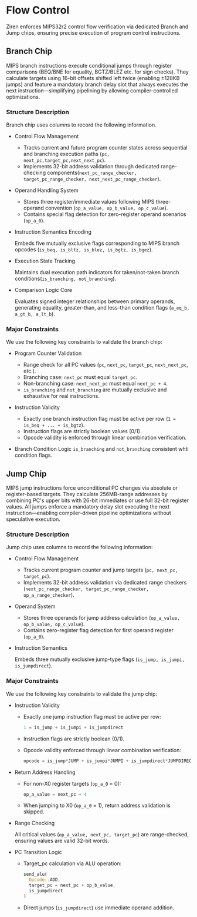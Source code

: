 # Flow Control

Ziren enforces MIPS32r2 control flow verification via dedicated Branch and Jump chips, ensuring precise execution of program control instructions.

 ## Branch Chip

MIPS branch instructions execute conditional jumps through register comparisons (BEQ/BNE for equality, BGTZ/BLEZ etc. for sign checks). They calculate targets using 16-bit offsets shifted left twice (enabling ±128KB jumps) and feature a mandatory branch delay slot that always executes the next instruction—simplifying pipelining by allowing compiler-controlled optimizations. 

### Structure Description
Branch chip uses columns to record the following information.
- ​Control Flow Management​​
  - Tracks current and future program counter states across sequential and branching execution paths (`pc, next_pc,target_pc,next_next_pc`).
  - Implements 32-bit address validation through dedicated range-checking components(`next_pc_range_checker, target_pc_range_checker, next_next_pc_range_checker`).
- ​Operand Handling System​​
  - Stores three register/immediate values following MIPS three-operand convention (`op_a_value, op_b_value, op_c_value`).
  - Contains special flag detection for zero-register operand scenarios (`op_a_0`).
- ​​Instruction Semantics Encoding​​

  Embeds five mutually exclusive flags corresponding to MIPS branch opcodes (`is_beq, is_bltz, is_blez, is_bgtz, is_bgez`).
- ​Execution State Tracking​​

  Maintains dual execution path indicators for taken/not-taken branch conditions(`is_branching, not_branching`). 
- ​Comparison Logic Core​​

  Evaluates signed integer relationships between primary operands, generating equality, greater-than, and less-than condition flags (`a_eq_b, a_gt_b, a_lt_b`). 

### Major Constraints

We use the following key constraints to validate the branch chip:

- Program Counter Validation

  - Range check for all PC values (`pc`, `next_pc`, `target_pc`, `next_next_pc`, etc.).
  - Branching case: `next_pc` must equal `target_pc`.
  - Non-branching case: `next_next_pc` must equal `next_pc + 4`.
  - `is_branching` and `not_branching` are mutually exclusive and exhaustive for real instructions.

- Instruction Validity
  - Exactly one branch instruction flag must be active per row (`1 = is_beq + ... + is_bgtz`).
  - Instruction flags are strictly boolean values (0/1).
  - Opcode validity is enforced through linear combination verification.

- Branch Condition Logic
  `is_branching` and `not_branching` consistent whti condition flags.

## Jump Chip

MIPS jump instructions force unconditional PC changes via absolute or register-based targets. They calculate 256MB-range addresses by combining PC's upper bits with 26-bit immediates or use full 32-bit register values. All jumps enforce a ​mandatory delay slot executing the next instruction—enabling compiler-driven pipeline optimizations without speculative execution. 

### Structure Description
Jump chip uses columns to record the following information:

- ​Control Flow Management​​

  - Tracks current program counter and jump targets (`pc, next_pc, target_pc`).
  - Implements 32-bit address validation via dedicated range checkers (`next_pc_range_checker, target_pc_range_checker, op_a_range_checker`).
- ​​Operand System​​
  - Stores three operands for jump address calculation (`op_a_value, op_b_value, op_c_value`).
  - Contains zero-register flag detection for first operand register (`op_a_0`).
- ​​Instruction Semantics​​
  
  Embeds three mutually exclusive jump-type flags (`is_jump, is_jumpi, is_jumpdirect`).

### Major Constraints

We use the following key constraints to validate the jump chip:

- Instruction Validity
  - Exactly one jump instruction flag must be active per row:

    ```rust
    1 = is_jump + is_jumpi + is_jumpdirect
    ```
  - Instruction flags are strictly boolean (0/1).
  - Opcode validity enforced through linear combination verification:
    ```rust
    opcode = is_jump*JUMP + is_jumpi*JUMPI + is_jumpdirect*JUMPDIRECT
    ```
- Return Address Handling
  - For non-X0 register targets (`op_a_0` = 0):
    ```rust
    op_a_value = next_pc + 4
    ```
  - When jumping to X0 (`op_a_0` = 1), return address validation is skipped.
- Range Checking
  
  All critical values (`op_a_value, next_pc, target_pc`) are range-checked, ensuring values are valid 32-bit words.
- PC Transition Logic

  - Target_pc calculation via ALU operation:
    ```rust
    send_alu(
      Opcode::ADD,
      target_pc = next_pc + op_b_value, 
      is_jumpdirect
    )
    ```
  - Direct jumps (`is_jumpdirect`) use immediate operand addition.

